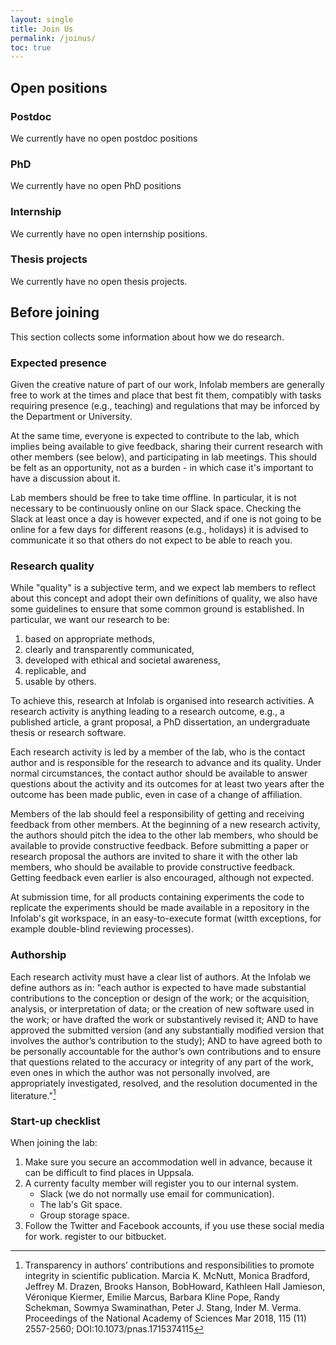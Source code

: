 ```yaml
---
layout: single
title: Join Us
permalink: /joinus/
toc: true
---
```


## Open positions

### Postdoc

We currently have no open postdoc positions

### PhD

We currently have no open PhD positions

### Internship

We currently have no open internship positions.

### Thesis projects

We currently have no open thesis projects.

<!--- At our lab we host a limited number of thesis projects. Those working on these projects become temporary members of the lab, are expected to complete the project under the agreed time constraints (typically 2.5 months for bachelors and 5 months for masters) and to actively participate in the lab activities, so that they can contribute to information sharing and knowledge development. Bachelor/Master students are expected to work full time on the project, that is, around 40 hours per week. A high degree of independence, ambition and linguistic skills (English) are necessary, as all projects are part of the research activities of the lab and are expected to contribute to it with new knowledge, algorithms, code, etc.

If you are interested, please send an email to the person responsible for the project incuding your transcript, a CV, and a short motivation. --->

## Before joining

This section collects some information about how we do research.

### Expected presence

Given the creative nature of part of our work, Infolab members are generally free to work at the times and place that best fit them, compatibly with tasks requiring presence (e.g., teaching) and regulations that may be inforced by the Department or University.

At the same time, everyone is expected to contribute to the lab, which implies being available to give feedback, sharing their current research with other members (see below), and participating in lab meetings. This should be felt as an opportunity, not as a burden - in which case it's important to have a discussion about it.

Lab members should be free to take time offline. In particular, it is not necessary to be continuously online on our Slack space. Checking the Slack at least once a day is however expected, and if one is not going to be online for a few days for different reasons (e.g., holidays) it is advised to communicate it so that others do not expect to be able to reach you.

### Research quality

While "quality" is a subjective term, and we expect lab members to reflect about this concept and adopt their own definitions of quality, we also have some guidelines to ensure that some common ground is established. In particular, we want our research to be:

1. based on appropriate methods,
1. clearly and transparently communicated,
1. developed with ethical and societal awareness, 
1. replicable, and
1. usable by others.

To achieve this, research at Infolab is organised into research activities. A research activity is anything leading to a research outcome, e.g., a published article, a grant proposal, a PhD dissertation, an undergraduate thesis or research software.

Each research activity is led by a member of the lab, who is the contact author and is responsible for the research to advance and its quality. Under normal circumstances, the contact author should be available to answer questions about the activity and its outcomes for at least two years after the outcome has been made public, even in case of a change of affiliation.

Members of the lab should feel a responsibility of getting and receiving feedback from other members. At the beginning of a new research activity, the authors should pitch the idea to the other lab members, who should be available to provide constructive feedback. Before submitting a paper or research proposal the authors are invited to share it with the other lab members, who should be available to provide constructive feedback. Getting feedback even earlier is also encouraged, although not expected.

At submission time, for all products containing experiments the code to replicate the experiments should be made available in a repository in the Infolab's git workspace, in an easy-to-execute format (witth exceptions, for example double-blind reviewing processes).

### Authorship

Each research activity must have a clear list of authors. At the Infolab we define authors as in: "each author is expected to have made substantial contributions to the conception or design of the work; or the acquisition, analysis, or interpretation of data; or the creation of new software used in the work; or have drafted the work or substantively revised it; AND to have approved the submitted version (and any substantially modified version that involves the author’s contribution to the study); AND to have agreed both to be personally accountable for the author’s own contributions and to ensure that questions related to the accuracy or integrity of any part of the work, even ones in which the author was not personally involved, are appropriately investigated, resolved, and the resolution documented in the literature."[^1]

[^1]: Transparency in authors’ contributions and responsibilities to promote integrity in scientific publication. Marcia K. McNutt, Monica Bradford, Jeffrey M. Drazen, Brooks Hanson, BobHoward, Kathleen Hall Jamieson, Véronique Kiermer, Emilie Marcus, Barbara Kline Pope, Randy Schekman, Sowmya Swaminathan, Peter J. Stang, Inder M. Verma. Proceedings of the National Academy of Sciences Mar 2018, 115 (11) 2557-2560; DOI:10.1073/pnas.1715374115

### Start-up checklist

When joining the lab: 

1. Make sure you secure an accommodation well in advance, because it can be difficult to find places in Uppsala.
1. A currenty faculty member will register you to our internal system.
    * Slack (we do not normally use email for communication).
    * The lab's Git space.
    * Group storage space.
1. Follow the Twitter and Facebook accounts, if you use these social media for work.
register to our bitbucket.
